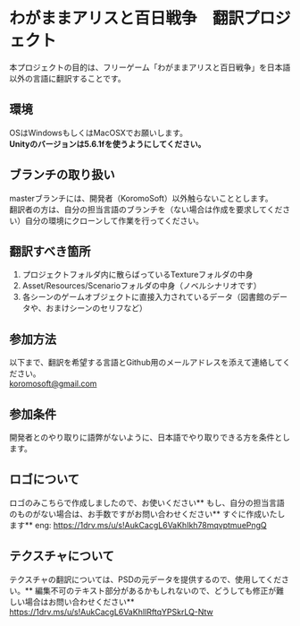# わがままアリスと百日戦争　翻訳プロジェクト

本プロジェクトの目的は、フリーゲーム「わがままアリスと百日戦争」を日本語以外の言語に翻訳することです。

## 環境
OSはWindowsもしくはMacOSXでお願いします。  
**Unityのバージョンは5.6.1fを使うようにしてください。**

## ブランチの取り扱い
masterブランチには、開発者（KoromoSoft）以外触らないこととします。  
翻訳者の方は、自分の担当言語のブランチを（ない場合は作成を要求してください）自分の環境にクローンして作業を行ってください。

## 翻訳すべき箇所
1. プロジェクトフォルダ内に散らばっているTextureフォルダの中身
2. Asset/Resources/Scenarioフォルダの中身（ノベルシナリオです）
3. 各シーンのゲームオブジェクトに直接入力されているデータ（図書館のデータや、おまけシーンのセリフなど）

## 参加方法
以下まで、翻訳を希望する言語とGithub用のメールアドレスを添えて連絡してください。  
koromosoft@gmail.com  

## 参加条件
開発者とのやり取りに語弊がないように、日本語でやり取りできる方を条件とします。

## ロゴについて
ロゴのみこちらで作成しましたので、お使いください**
もし、自分の担当言語のものがない場合は、お手数ですがお問い合わせください**
すぐに作成いたします**
eng: https://1drv.ms/u/s!AukCacgL6VaKhIkh78mqvptmuePngQ

## テクスチャについて
テクスチャの翻訳については、PSDの元データを提供するので、使用してください。**
編集不可のテキスト部分があるかもしれないので、どうしても修正が難しい場合はお問い合わせください**
https://1drv.ms/u/s!AukCacgL6VaKhIlRftqYPSkrLQ-Ntw
